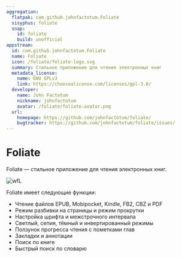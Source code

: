 ```yaml
---
aggregation:
  flatpak: com.github.johnfactotum.Foliate
  sisyphus: foliate
  snap:
    id: foliate
    build: unofficial
appstream:
  id: com.github.johnfactotum.Foliate
  name: Foliate
  icon: /foliate/foliate-logo.svg
  summary: Стильное приложение для чтения электронных книг
  metadata_license:
    name: GNU GPLv3
    link: https://choosealicense.com/licenses/gpl-3.0/
  developer:
    name: John Factotum
    nickname: johnfactotum
    avatar: /foliate/foliate-avatar.png
  url:
    homepage: https://github.com/johnfactotum/foliate/
    bugtracker: https://github.com/johnfactotum/foliate/issues/
---
```


# Foliate

Foliate — стильное приложение для чтения электронных книг.

![wfL](https://dl.flathub.org/repo/screenshots/com.github.johnfactotum.Foliate-stable/1248x702/com.github.johnfactotum.Foliate-7ff807e57358053b92037e50c60f32a3.png)

Foliate имеет следующие функции:

- Чтение файлов EPUB, Mobipocket, Kindle, FB2, CBZ и PDF
- Режим разбивки на страницы и режим прокрутки
- Настройка шрифта и межстрочного интервала
- Светлый, сепия, тёмный и инвертированный режимы
- Ползунок прогресса чтения с пометками глав
- Закладки и аннотации
- Поиск по книге
- Быстрый поиск по словарю

<!--@include: @apps/.parts/install/content-repo.md-->
<!--@include: @apps/.parts/install/content-flatpak.md-->
<!--@include: @apps/.parts/install/content-snap.md-->
